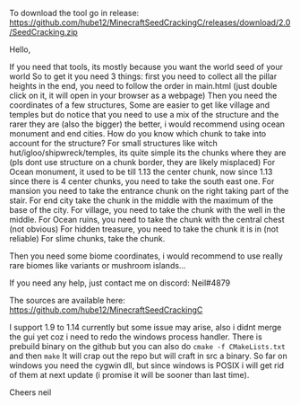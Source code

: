 To download the tool go in release: https://github.com/hube12/MinecraftSeedCrackingC/releases/download/2.0/SeedCracking.zip 



Hello,

If you need that tools, its mostly because you want the world seed of your world
So to get it you need 3 things: first you need to collect all the pillar heights
in the end, you need to follow the order in main.html (just double click on it,
it will open in your browser as a webpage) 
Then you need the coordinates of a few structures, Some are easier to get like village
and temples but do notice that you need to use a mix of the structure and the rarer
they are (also the bigger) the better, i would recommend using ocean monument and 
end cities.
How do you know which chunk to take into account for the structure? 
For small structures like witch hut/igloo/shipwreck/temples, its quite simple its 
the chunks where they are (pls dont use structure on a chunk border, they are likely
misplaced) For Ocean monument, it used to be till 1.13 the center chunk, now since 1.13 
since there is 4 center chunks, you need to take the south east one.
For mansion you need to take the entrance chunk on the right taking part of the stair.
For end city take the chunk in the middle with the maximum of the base of the city.
For village, you need to take the chunk with the well in the middle.
For Ocean ruins, you need to take the chunk with the central chest (not obvious)
For hidden treasure, you need to take the chunk it is in (not reliable)
For slime chunks, take the chunk.

Then you need some biome coordinates, i would recommend to use really rare biomes like
variants or mushroom islands...

If you need any help, just contact me on discord: Neil#4879

The sources are available here: https://github.com/hube12/MinecraftSeedCrackingC

I support 1.9 to 1.14 currently but some issue may arise, also i didnt merge the gui yet 
coz i need to redo the windows process handler.
There is prebuild binary on the github but you can also do `cmake -f CMakeLists.txt` and then `make`
It will crap out the repo but will craft in src a binary.
So far on windows you need the cygwin dll, but since windows is POSIX i will get rid of them
at next update (i promise it will be sooner than last time).

Cheers neil
